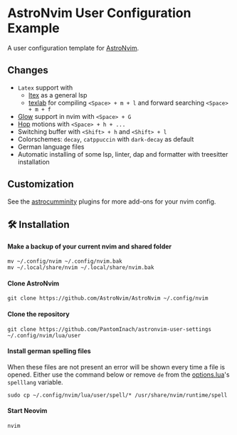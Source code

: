 # AstroNvim User Configuration Example

A user configuration template for [AstroNvim](https://github.com/AstroNvim/AstroNvim).

## Changes

* `Latex` support with 
  - [ltex](https://github.com/vigoux/ltex-ls.nvim) as a general lsp
  - [texlab](https://github.com/latex-lsp/texlab) for compiling `<Space> + m + l` and forward searching `<Space> + m + f`
* [Glow](https://github.com/charmbracelet/glow) support in nvim with `<Space> + G`
* [Hop](https://github.com/phaazon/hop.nvim) motions with `<Space> + h + ...`
* Switching buffer with `<Shift> + h` and `<Shift> + l`
* Colorschemes: `decay`, `catppuccin` with `dark-decay` as default
* German language files
* Automatic installing of some lsp, linter, dap and formatter with treesitter installation

## Customization 

See the [astrocumminity](https://github.com/AstroNvim/astrocommunity) plugins for more add-ons for your nvim config.

## 🛠️ Installation

#### Make a backup of your current nvim and shared folder

```shell
mv ~/.config/nvim ~/.config/nvim.bak
mv ~/.local/share/nvim ~/.local/share/nvim.bak
```

#### Clone AstroNvim

```shell
git clone https://github.com/AstroNvim/AstroNvim ~/.config/nvim
```

#### Clone the repository

```shell
git clone https://github.com/PantomInach/astronvim-user-settings ~/.config/nvim/lua/user
```

#### Install german spelling files

When these files are not present an error will be shown every time a file is opened.
Either use the command below or remove `de` from the [options.lua](https://github.com/PantomInach/astronvim-user-settings/blob/main/options.lua)'s `spelllang` variable.

```shell
sudo cp ~/.config/nvim/lua/user/spell/* /usr/share/nvim/runtime/spell
```

#### Start Neovim

```shell
nvim
```
